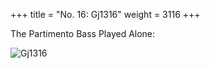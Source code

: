 +++
title = "No. 16: Gj1316"
weight = 3116
+++

The Partimento Bass Played Alone:

![Gj1316](/img/016FenBk1.jpg)
